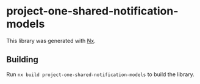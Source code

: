 # project-one-shared-notification-models

This library was generated with [Nx](https://nx.dev).

## Building

Run `nx build project-one-shared-notification-models` to build the library.
